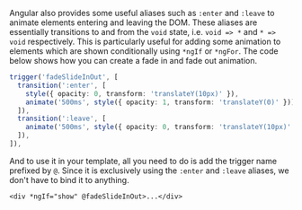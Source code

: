 Angular also provides some useful aliases such as `:enter` and `:leave` to animate elements entering and leaving the DOM. These aliases are essentially transitions to and from the `void` state, i.e. `void => *` and `* => void` respectively. This is particularly useful for adding some animation to elements which are shown conditionally using `*ngIf` or `*ngFor`. The code below shows how you can create a fade in and fade out animation.

```typescript
trigger('fadeSlideInOut', [
  transition(':enter', [
    style({ opacity: 0, transform: 'translateY(10px)' }),
    animate('500ms', style({ opacity: 1, transform: 'translateY(0)' })),
  ]),
  transition(':leave', [
    animate('500ms', style({ opacity: 0, transform: 'translateY(10px)' })),
  ]),
]),
```

And to use it in your template, all you need to do is add the trigger name prefixed by `@`. Since it is exclusively using the `:enter` and `:leave` aliases, we don't have to bind it to anything.

```markup
<div *ngIf="show" @fadeSlideInOut>...</div>
```
